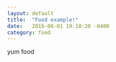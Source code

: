 ```yaml
---
layout: default
title:  "Food example!"
date:   2016-08-01 19:18:20 -0400
category: food
---
```

yum food
